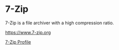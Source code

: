 # 7-Zip

7-Zip is a file archiver with a high compression ratio.

https://www.7-zip.org

[7-Zip Profile](7_zip.yaml)
